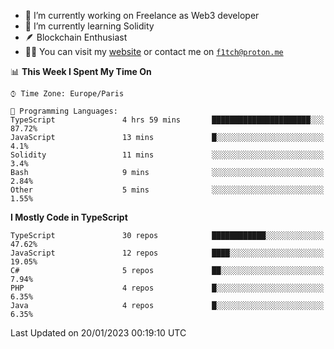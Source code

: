 - 🔭 I’m currently working on Freelance as Web3 developer
- 🌱 I’m currently learning Solidity
- 🪶 Blockchain Enthusiast
- 👨‍💻 You can visit my [website](https://f1tch.xyz) or contact me on [`f1tch@proton.me`](mailto:f1tch@proton.me)

<!--START_SECTION:waka-->
📊 **This Week I Spent My Time On** 

```text
⌚︎ Time Zone: Europe/Paris

💬 Programming Languages: 
TypeScript               4 hrs 59 mins       ██████████████████████░░░   87.72% 
JavaScript               13 mins             █░░░░░░░░░░░░░░░░░░░░░░░░   4.1% 
Solidity                 11 mins             ░░░░░░░░░░░░░░░░░░░░░░░░░   3.4% 
Bash                     9 mins              ░░░░░░░░░░░░░░░░░░░░░░░░░   2.84% 
Other                    5 mins              ░░░░░░░░░░░░░░░░░░░░░░░░░   1.55%

```

**I Mostly Code in TypeScript** 

```text
TypeScript               30 repos            ████████████░░░░░░░░░░░░░   47.62% 
JavaScript               12 repos            ████░░░░░░░░░░░░░░░░░░░░░   19.05% 
C#                       5 repos             ██░░░░░░░░░░░░░░░░░░░░░░░   7.94% 
PHP                      4 repos             █░░░░░░░░░░░░░░░░░░░░░░░░   6.35% 
Java                     4 repos             █░░░░░░░░░░░░░░░░░░░░░░░░   6.35%

```



 Last Updated on 20/01/2023 00:19:10 UTC
<!--END_SECTION:waka-->
